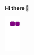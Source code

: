 ### Hi there 👋

![snake gif](https://github.com/FunCodeMaker/FunCodeMaker/blob/output/github-contribution-grid-snake.gif)
